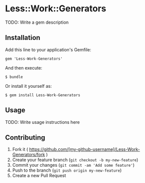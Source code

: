 # Less::Work::Generators

TODO: Write a gem description

## Installation

Add this line to your application's Gemfile:

    gem 'Less-Work-Generators'

And then execute:

    $ bundle

Or install it yourself as:

    $ gem install Less-Work-Generators

## Usage

TODO: Write usage instructions here

## Contributing

1. Fork it ( https://github.com/[my-github-username]/Less-Work-Generators/fork )
2. Create your feature branch (`git checkout -b my-new-feature`)
3. Commit your changes (`git commit -am 'Add some feature'`)
4. Push to the branch (`git push origin my-new-feature`)
5. Create a new Pull Request

